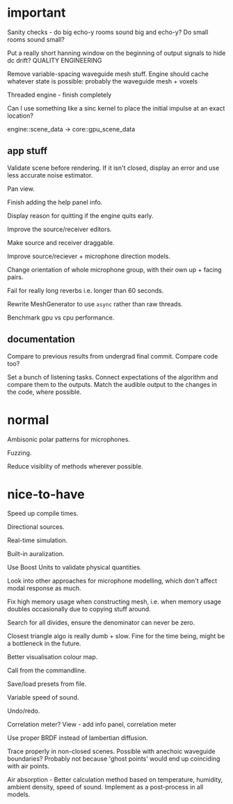 important
=========

Sanity checks - do big echo-y rooms sound big and echo-y? Do small rooms sound
small?

Put a really short hanning window on the beginning of output signals to hide
dc drift? QUALITY ENGINEERING

Remove variable-spacing waveguide mesh stuff.
    Engine should cache whatever state is possible:
        probably the waveguide mesh + voxels

Threaded engine - finish completely

Can I use something like a sinc kernel to place the initial impulse at an exact
location?

engine::scene_data -> core::gpu_scene_data

app stuff
---------

Validate scene before rendering.
    If it isn't closed, display an error and use less accurate noise estimator.

Pan view.

Finish adding the help panel info.

Display reason for quitting if the engine quits early.

Improve the source/receiver editors.

Make source and receiver draggable.

Improve source/reciever + microphone direction models.

Change orientation of whole microphone group, with their own up + facing pairs.

Fail for really long reverbs i.e. longer than 60 seconds.

Rewrite MeshGenerator to use `async` rather than raw threads.

Benchmark gpu vs cpu performance.

documentation
-------------

Compare to previous results from undergrad final commit. Compare code too?

Set a bunch of listening tasks.
    Connect expectations of the algorithm and compare them to the outputs.
    Match the audible output to the changes in the code, where possible.

normal
======

Ambisonic polar patterns for microphones.

Fuzzing.

Reduce visiblity of methods wherever possible.

nice-to-have
============

Speed up compile times.

Directional sources.

Real-time simulation.

Built-in auralization.

Use Boost Units to validate physical quantities.

Look into other approaches for microphone modelling, which don't affect modal
response as much.

Fix high memory usage when constructing mesh, i.e. when memory usage doubles
occasionally due to copying stuff around.

Search for all divides, ensure the denominator can never be zero.

Closest triangle algo is really dumb + slow.
Fine for the time being, might be a bottleneck in the future.

Better visualisation colour map.

Call from the commandline.

Save/load presets from file.

Variable speed of sound.

Undo/redo.

Correlation meter?
View - add info panel, correlation meter

Use proper BRDF instead of lambertian diffusion.

Trace properly in non-closed scenes.
Possible with anechoic waveguide boundaries?
Probably not because 'ghost points' would end up coinciding with air points.

Air absorption - Better calculation method based on temperature, humidity,
ambient density, speed of sound.
Implement as a post-process in all models.
